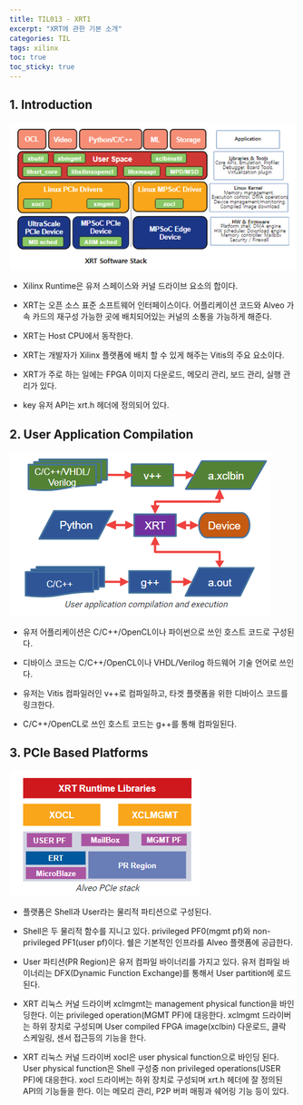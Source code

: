 ```yaml
---
title: TIL013 - XRT1
excerpt: "XRT에 관한 기본 소개"
categories: TIL
tags: xilinx
toc: true
toc_sticky: true
---
```


## 1. Introduction

![image-20220303233037828](https://raw.githubusercontent.com/chun1000/2022-image-repo/image/image-20220303233037828.png)

- Xilinx Runtime은 유저 스페이스와 커널 드라이브 요소의 합이다.
- XRT는 오픈 소스 표준 소프트웨어 인터페이스이다. 어플리케이션 코드와 Alveo 가속 카드의 재구성 가능한 곳에 배치되어있는 커널의 소통을 가능하게 해준다.
- XRT는 Host CPU에서 동작한다.
- XRT는 개발자가 Xilinx 플랫폼에 배치 할 수 있게 해주는 Vitis의 주요 요소이다. 
- XRT가 주로 하는 일에는 FPGA 이미지 다운로드, 메모리 관리, 보드 관리, 실행 관리가 있다.

- key 유저 API는 xrt.h 헤더에 정의되어 있다.

## 2. User Application Compilation

![image-20220303234238944](https://raw.githubusercontent.com/chun1000/2022-image-repo/image/image-20220303234238944.png)

- 유저 어플리케이션은 C/C++/OpenCL이나 파이썬으로 쓰인 호스트 코드로 구성된다.
- 디바이스 코드는 C/C++/OpenCL이나 VHDL/Verilog 하드웨어 기술 언어로 쓰인다.

- 유저는 Vitis 컴파일러인 v++로 컴파일하고, 타겟 플랫폼을 위한 디바이스 코드를 링크한다.
- C/C++/OpenCL로 쓰인 호스트 코드는 g++를 통해 컴파일된다. 

## 3. PCIe Based Platforms

![image-20220303234455333](https://raw.githubusercontent.com/chun1000/2022-image-repo/image/image-20220303234455333.png)

- 플랫폼은 Shell과 User라는 물리적 파티션으로 구성된다.
- Shell은 두 물리적 함수를 지니고 있다. privileged PF0(mgmt pf)와 non-privileged PF1(user pf)이다. 쉘은 기본적인 인프라를 Alveo 플랫폼에 공급한다.
- User 파티션(PR Region)은 유저 컴파일 바이너리를 가지고 있다. 유저 컴파일 바이너리는 DFX(Dynamic Function Exchange)를 통해서 User partition에 로드된다.

- XRT 리눅스 커널 드라이버 xclmgmt는 management physical function을 바인딩한다. 이는 privileged operation(MGMT PF)에 대응한다. xclmgmt 드라이버는 하위 장치로 구성되며 User compiled FPGA image(xclbin) 다운로드, 클락 스케일링, 센서 접근등의 기능을 한다.
- XRT 리눅스 커널 드라이버 xocl은 user physical function으로 바인딩 된다. User physical function은 Shell 구성중 non privileged operations(USER PF)에 대응한다. xocl 드라이버는 하위 장치로 구성되며 xrt.h 헤더에 잘 정의된 API의 기능들을 한다. 이는 메모리 관리, P2P 버퍼 매핑과 쉐어링 기능 등이 있다.
